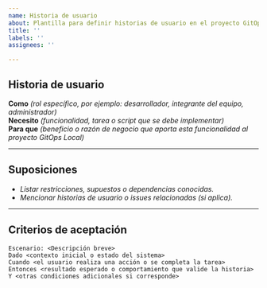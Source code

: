 ```yaml
---
name: Historia de usuario
about: Plantilla para definir historias de usuario en el proyecto GitOps Local.
title: ''
labels: ''
assignees: ''

---
```


## Historia de usuario

**Como** _(rol específico, por ejemplo: desarrollador, integrante del equipo, administrador)_  
**Necesito** _(funcionalidad, tarea o script que se debe implementar)_  
**Para que** _(beneficio o razón de negocio que aporta esta funcionalidad al proyecto GitOps Local)_

---

## Suposiciones

- _Listar restricciones, supuestos o dependencias conocidas._  
- _Mencionar historias de usuario o issues relacionadas (si aplica)._

---

## Criterios de aceptación

```gherkin
Escenario: <Descripción breve>
Dado <contexto inicial o estado del sistema>
Cuando <el usuario realiza una acción o se completa la tarea>
Entonces <resultado esperado o comportamiento que valide la historia>
Y <otras condiciones adicionales si corresponde>
```
